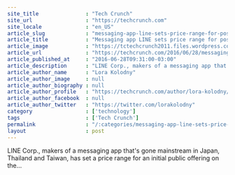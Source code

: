 ```yaml
---
site_title               : "Tech Crunch"
site_url                 : "https://techcrunch.com"
site_locale              : "en_US"
article_slug             : "messaging-app-line-sets-price-range-for-possible-july-ipo-poised-to-raise-over-s1-billion"
article_title            : "Messaging app LINE sets price range for possible July IPO, poised to raise over $1 billion"
article_image            : "https://tctechcrunch2011.files.wordpress.com/2016/06/c4798c22ce4c4bcabcb283e08e57fe84.jpg?w=764&h=400&crop=1"
article_url              : "https://techcrunch.com/2016/06/28/messaging-app-line-sets-price-range-for-possible-july-ipo-poised-to-raise-over-1-billion/"
article_published_at     : "2016-06-28T09:31:00-03:00"
article_description      : "LINE Corp., makers of a messaging app that's gone mainstream in Japan, Thailand and Taiwan, has set a price range for an initial public offering on the..."
article_author_name      : "Lora Kolodny"
article_author_image     : null
article_author_biography : null
article_author_profile   : "https://techcrunch.com/author/lora-kolodny/"
article_author_facebook  : null
article_author_twitter   : "https://twitter.com/lorakolodny"
category                 : ['technology']
tags                     : ['Tech Crunch']
permalink                : "/:categories/messaging-app-line-sets-price-range-for-possible-july-ipo-poised-to-raise-over-s1-billion/"
layout                   : post
---
```


LINE Corp., makers of a messaging app that's gone mainstream in Japan, Thailand and Taiwan, has set a price range for an initial public offering on the...
